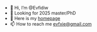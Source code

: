 - 👋 Hi, I’m @Evfidiw
- 👀 Looking for 2025 master/PhD
- 🙋 Here is my [homepage](https://evfidiw.github.io)
- 📫 How to reach me evfxie@gmail.com


<!---
Evfidiw/Evfidiw is a ✨ special ✨ repository because its `README.md` (this file) appears on your GitHub profile.
You can click the Preview link to take a look at your changes.
--->
